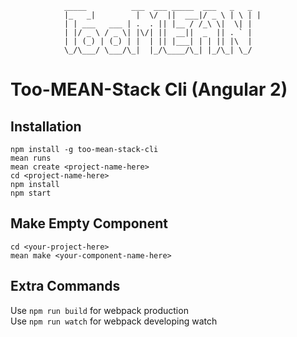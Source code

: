                 _____          ___  ___ _____  ___   _   _ 
                |_   _|         |  \/  ||  ___|/ _ \ | \ | |
                | | ___   ___ | .  . || |__ / /_\ \|  \| |
                | |/ _ \ / _ \| |\/| ||  __||  _  || . ` |
                | | (_) | (_) | |  | || |___| | | || |\  |
                \_/\___/ \___/\_|  |_/\____/\_| |_/\_| \_/
                                                        
                                
# Too-MEAN-Stack Cli (Angular 2)

## Installation

`npm install -g too-mean-stack-cli`<br>
`mean runs` <br>
`mean create <project-name-here>` <br>
`cd <project-name-here>` <br>
`npm install` <br>
`npm start` <br>

## Make Empty Component

`cd <your-project-here>` <br>
`mean make <your-component-name-here>` <br>

## Extra Commands
Use `npm run build` for webpack production  <br>
Use `npm run watch` for webpack developing watch  <br>